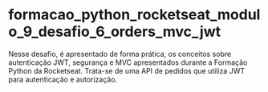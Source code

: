 # formacao_python_rocketseat_modulo_9_desafio_6_orders_mvc_jwt
Nesse desafio, é apresentado de forma prática, os conceitos sobre autenticação JWT, segurança e MVC apresentados durante a Formação Python da Rocketseat. Trata-se de uma API de pedidos que utiliza JWT para autenticação e autorização.

